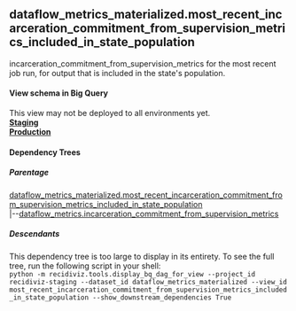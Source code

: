 ## dataflow_metrics_materialized.most_recent_incarceration_commitment_from_supervision_metrics_included_in_state_population
incarceration_commitment_from_supervision_metrics for the most recent job run, for output that is included in the state's population.

#### View schema in Big Query
This view may not be deployed to all environments yet.<br/>
[**Staging**](https://console.cloud.google.com/bigquery?pli=1&p=recidiviz-staging&page=table&project=recidiviz-staging&d=dataflow_metrics_materialized&t=most_recent_incarceration_commitment_from_supervision_metrics_included_in_state_population)
<br/>
[**Production**](https://console.cloud.google.com/bigquery?pli=1&p=recidiviz-123&page=table&project=recidiviz-123&d=dataflow_metrics_materialized&t=most_recent_incarceration_commitment_from_supervision_metrics_included_in_state_population)
<br/>

#### Dependency Trees

##### Parentage
[dataflow_metrics_materialized.most_recent_incarceration_commitment_from_supervision_metrics_included_in_state_population](../dataflow_metrics_materialized/most_recent_incarceration_commitment_from_supervision_metrics_included_in_state_population.md) <br/>
|--[dataflow_metrics.incarceration_commitment_from_supervision_metrics](../../metrics/incarceration/incarceration_commitment_from_supervision_metrics.md) <br/>


##### Descendants
This dependency tree is too large to display in its entirety. To see the full tree, run the following script in your shell: <br/>
```python -m recidiviz.tools.display_bq_dag_for_view --project_id recidiviz-staging --dataset_id dataflow_metrics_materialized --view_id most_recent_incarceration_commitment_from_supervision_metrics_included_in_state_population --show_downstream_dependencies True```
